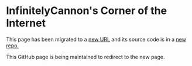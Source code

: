 # InfinitelyCannon's Corner of the Internet

This page has been migrated to a [new URL](https://dakar.ai) and its source code is in a [new repo.](https://github.com/infinitelyCannon/website-source)

This GitHub page is being maintained to redirect to the new page.